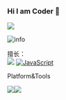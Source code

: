 ### Hi I am Coder 👋

![](https://visitor-badge.glitch.me/badge?page_id=YDKD.readme)

![info](https://github-readme-stats.vercel.app/api?username=YDKD&show_icons=true&count_private=true&hide=prs&theme=cobalt)

擅长：<br />
[![](https://img.shields.io/badge/-Vue.js-007396?style=flat-square&logo=Vue.js&logoColor=#4FC08D)](https://cn.vuejs.org/)
[![JavaScript](https://img.shields.io/badge/-JavaScript-f7e018?style=flat-square&logo=javascript&logoColor=white)]()

Platform&Tools <br/>

[![]( https://img.shields.io/badge/macOS-Big%20Sur-292e33?style=flat-square&logo=apple&logoColor=ffffff )]()[![]( https://img.shields.io/badge/IDE-Visual%20Studio%20Code-blue?style=flat-square&logo=visual-studio-code&logoColor=ffffff )]()
<!--
**YDKD/YDKD** is a ✨ _special_ ✨ repository because its `README.md` (this file) appears on your GitHub profile.

Here are some ideas to get you started:

- 🔭 I’m currently working on ...
- 🌱 I’m currently learning ...
- 👯 I’m looking to collaborate on ...
- 🤔 I’m looking for help with ...
- 💬 Ask me about ...
- 📫 How to reach me: ...
- 😄 Pronouns: ...
- ⚡ Fun fact: ...
-->
